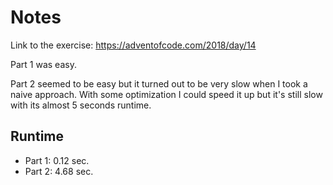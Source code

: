 Notes
=====

Link to the exercise: https://adventofcode.com/2018/day/14

Part 1 was easy.

Part 2 seemed to be easy but it turned out to be very slow
when I took a naive approach. With some optimization I could speed it
up but it's still slow with its almost 5 seconds runtime.

Runtime
-------

* Part 1: 0.12 sec.
* Part 2: 4.68 sec.
